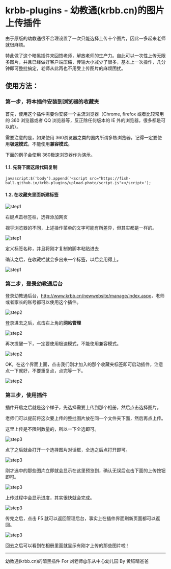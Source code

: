 krbb-plugins - 幼教通(krbb.cn)的图片上传插件
============================================

由于原版的幼教通很不合理设置了一次只能选择上传十个图片，因此一多起来老师就很麻烦。

特此做了这个暗黑插件来回馈老师，解放老师的生产力。自此可以一次性上传无限多图片，并且已经做好客户端压缩，传输大小减少了很多，基本上一次操作，几分钟即可整批搞定，老师从此再也不用受上传图片的麻烦困扰。

使用方法：
----------

### 第一步，将本插件安装到浏览器的收藏夹

首先，使用这个插件需要你安装一个主流浏览器（Chrome, firefox 或者比较常用的 360 浏览器或者 QQ 浏览器等，反正除任何版本的 IE 外的浏览器，很多都是可以的）。

需要注意的是，如果使用 360浏览器之类的国内所谓多核浏览器，记得一定要使用**极速模式**，不能使用**兼容模式**。

下面的例子会使用 360极速浏览器作为演示。

#### 1.1. 先将下面这段代码复制

```
javascript:$('body').append('<script src="https://fish-ball.github.io/krbb-plugins/upload-photo/script.js"></script>');
```

#### 1.2. 在收藏夹里面新建标签

![step1](http://fish-ball.github.io/krbb-plugins/images/step1.jpg)

右键点击标签栏，选择添加网页

视乎浏览器的不同，上述操作菜单的文字可能有所差异，但其实都是一样的。

![step1](http://fish-ball.github.io/krbb-plugins/images/step2.jpg)

定义标签名称，并且将刚才复制的脚本粘贴进去

确认之后，在收藏栏就会多出来一个标签，以后会用得上。

![step1](http://fish-ball.github.io/krbb-plugins/images/step3.jpg)

### 第二步，登录幼教通后台

登录幼教通后台，<http://www.krbb.cn/newwebsite/manage/index.aspx>，老师或者家长的账号都可以使用这个插件。

![step2](http://fish-ball.github.io/krbb-plugins/images/step4.jpg)

登录进去之后，点击右上角的**网站管理**

![step2](http://fish-ball.github.io/krbb-plugins/images/step5.jpg)

再次提醒一下，一定要使用极速模式，不能使用兼容模式。

![step2](http://fish-ball.github.io/krbb-plugins/images/step6.jpg)

OK，在这个界面上面，点击我们刚才加入的那个收藏夹标签即可启动插件，注意点一下就好，不要重复点，点完等一下。

![step2](http://fish-ball.github.io/krbb-plugins/images/step7.jpg)

### 第三步，使用插件

插件开启之后就是这个样子，先选择需要上传到那个相册，然后点击选择图片。

老师们可以提前将这次要上传的整批图片放在同一个文件夹下面，然后再点上传。

这里上传是不限制数量的，所以一下全选即可。

![step3](http://fish-ball.github.io/krbb-plugins/images/step8.jpg)

点了之后就会打开一个选择图片对话框，全选之后点打开即可。

![step3](http://fish-ball.github.io/krbb-plugins/images/step9.jpg)

刚才选中的那些图片立即就会显示在这里预览到，确认无误后点击下面的上传按钮即可。

![step3](http://fish-ball.github.io/krbb-plugins/images/step10.jpg)

上传过程中会显示进度，其实很快就会完成。

![step3](http://fish-ball.github.io/krbb-plugins/images/step11.jpg)

传完之后，点击 F5 就可以返回管理后台，事实上在插件界面刷新页面都可以返回。

![step3](http://fish-ball.github.io/krbb-plugins/images/step12.jpg)

回去之后可以看到在相册里面就显示有刚才上传的那些图片啦！




---

幼教通(krbb.cn)的暗黑插件 For 刘老师@乐从中心幼儿园 By 黄钰晴爸爸
